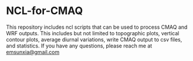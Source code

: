 # NCL-for-CMAQ
This repository includes ncl scripts that can be used to process CMAQ and WRF outputs. This includes but not limited to topographic plots, vertical contour plots,  average diurnal variations, write CMAQ output to csv files, and statistics. If you have any questions, please reach me at emsunxia@gmail.com
